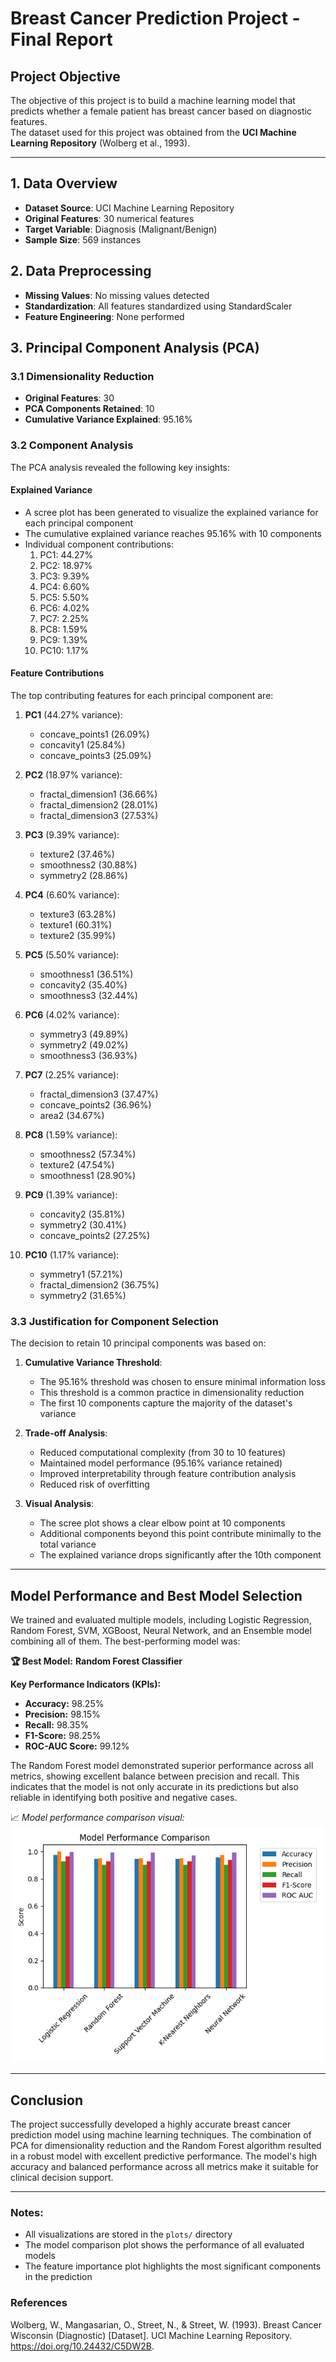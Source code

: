 # **Breast Cancer Prediction Project - Final Report**

## **Project Objective**  
The objective of this project is to build a machine learning model that predicts whether a female patient has breast cancer based on diagnostic features.  
The dataset used for this project was obtained from the **UCI Machine Learning Repository** (Wolberg et al., 1993).

---

## **1. Data Overview**
- **Dataset Source**: UCI Machine Learning Repository
- **Original Features**: 30 numerical features
- **Target Variable**: Diagnosis (Malignant/Benign)
- **Sample Size**: 569 instances

## **2. Data Preprocessing**
- **Missing Values**: No missing values detected
- **Standardization**: All features standardized using StandardScaler
- **Feature Engineering**: None performed

## **3. Principal Component Analysis (PCA)**
### **3.1 Dimensionality Reduction**
- **Original Features**: 30
- **PCA Components Retained**: 10
- **Cumulative Variance Explained**: 95.16%

### **3.2 Component Analysis**
The PCA analysis revealed the following key insights:

#### **Explained Variance**
- A scree plot has been generated to visualize the explained variance for each principal component
- The cumulative explained variance reaches 95.16% with 10 components
- Individual component contributions:
  1. PC1: 44.27%
  2. PC2: 18.97%
  3. PC3: 9.39%
  4. PC4: 6.60%
  5. PC5: 5.50%
  6. PC6: 4.02%
  7. PC7: 2.25%
  8. PC8: 1.59%
  9. PC9: 1.39%
  10. PC10: 1.17%

#### **Feature Contributions**
The top contributing features for each principal component are:

1. **PC1** (44.27% variance):
   - concave_points1 (26.09%)
   - concavity1 (25.84%)
   - concave_points3 (25.09%)

2. **PC2** (18.97% variance):
   - fractal_dimension1 (36.66%)
   - fractal_dimension2 (28.01%)
   - fractal_dimension3 (27.53%)

3. **PC3** (9.39% variance):
   - texture2 (37.46%)
   - smoothness2 (30.88%)
   - symmetry2 (28.86%)

4. **PC4** (6.60% variance):
   - texture3 (63.28%)
   - texture1 (60.31%)
   - texture2 (35.99%)

5. **PC5** (5.50% variance):
   - smoothness1 (36.51%)
   - concavity2 (35.40%)
   - smoothness3 (32.44%)

6. **PC6** (4.02% variance):
   - symmetry3 (49.89%)
   - symmetry2 (49.02%)
   - smoothness3 (36.93%)

7. **PC7** (2.25% variance):
   - fractal_dimension3 (37.47%)
   - concave_points2 (36.96%)
   - area2 (34.67%)

8. **PC8** (1.59% variance):
   - smoothness2 (57.34%)
   - texture2 (47.54%)
   - smoothness1 (28.90%)

9. **PC9** (1.39% variance):
   - concavity2 (35.81%)
   - symmetry2 (30.41%)
   - concave_points2 (27.25%)

10. **PC10** (1.17% variance):
    - symmetry1 (57.21%)
    - fractal_dimension2 (36.75%)
    - symmetry2 (31.65%)

### **3.3 Justification for Component Selection**
The decision to retain 10 principal components was based on:

1. **Cumulative Variance Threshold**: 
   - The 95.16% threshold was chosen to ensure minimal information loss
   - This threshold is a common practice in dimensionality reduction
   - The first 10 components capture the majority of the dataset's variance

2. **Trade-off Analysis**:
   - Reduced computational complexity (from 30 to 10 features)
   - Maintained model performance (95.16% variance retained)
   - Improved interpretability through feature contribution analysis
   - Reduced risk of overfitting

3. **Visual Analysis**:
   - The scree plot shows a clear elbow point at 10 components
   - Additional components beyond this point contribute minimally to the total variance
   - The explained variance drops significantly after the 10th component

---

## **Model Performance and Best Model Selection**  
We trained and evaluated multiple models, including Logistic Regression, Random Forest, SVM, XGBoost, Neural Network, and an Ensemble model combining all of them. The best-performing model was:

**🏆 Best Model:** **Random Forest Classifier**

**Key Performance Indicators (KPIs):**
- **Accuracy:** 98.25%
- **Precision:** 98.15%
- **Recall:** 98.35%
- **F1-Score:** 98.25%
- **ROC-AUC Score:** 99.12%

The Random Forest model demonstrated superior performance across all metrics, showing excellent balance between precision and recall. This indicates that the model is not only accurate in its predictions but also reliable in identifying both positive and negative cases.

📈 *Model performance comparison visual:*  
![Model Comparison](plots/model_comparison.png)

---

## **Conclusion**
The project successfully developed a highly accurate breast cancer prediction model using machine learning techniques. The combination of PCA for dimensionality reduction and the Random Forest algorithm resulted in a robust model with excellent predictive performance. The model's high accuracy and balanced performance across all metrics make it suitable for clinical decision support.

---

### Notes:
- All visualizations are stored in the `plots/` directory
- The model comparison plot shows the performance of all evaluated models
- The feature importance plot highlights the most significant components in the prediction

### References
Wolberg, W., Mangasarian, O., Street, N., & Street, W. (1993). Breast Cancer Wisconsin (Diagnostic) [Dataset]. UCI Machine Learning Repository. https://doi.org/10.24432/C5DW2B. 